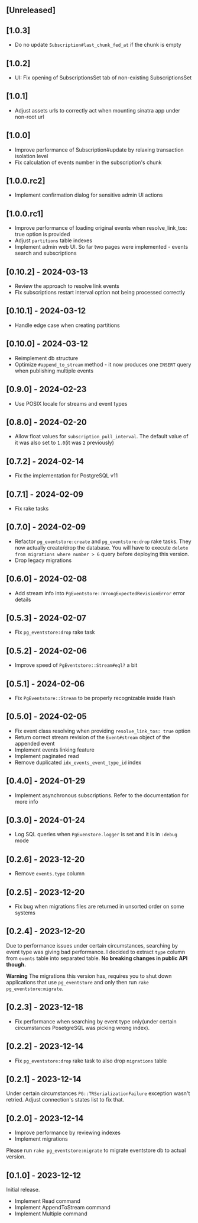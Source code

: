 ## [Unreleased]

## [1.0.3]
- Do no update `Subscription#last_chunk_fed_at` if the chunk is empty

## [1.0.2]
- UI: Fix opening of SubscriptionsSet tab of non-existing SubscriptionsSet

## [1.0.1]
- Adjust assets urls to correctly act when mounting sinatra app under non-root url

## [1.0.0]

- Improve performance of Subscription#update by relaxing transaction isolation level
- Fix calculation of events number in the subscription's chunk

## [1.0.0.rc2]

- Implement confirmation dialog for sensitive admin UI actions

## [1.0.0.rc1]

- Improve performance of loading original events when resolve_link_tos: true option is provided
- Adjust `partitions` table indexes
- Implement admin web UI. So far two pages were implemented - events search and subscriptions

## [0.10.2] - 2024-03-13

- Review the approach to resolve link events 
- Fix subscriptions restart interval option not being processed correctly

## [0.10.1] - 2024-03-12

- Handle edge case when creating partitions

## [0.10.0] - 2024-03-12

- Reimplement db structure
- Optimize `#append_to_stream` method - it now produces one `INSERT` query when publishing multiple events

## [0.9.0] - 2024-02-23

- Use POSIX locale for streams and event types

## [0.8.0] - 2024-02-20

- Allow float values for `subscription_pull_interval`. The default value of it was also set to `1.0`(it was `2` previously)

## [0.7.2] - 2024-02-14

- Fix the implementation for PostgreSQL v11

## [0.7.1] - 2024-02-09

- Fix rake tasks

## [0.7.0] - 2024-02-09

- Refactor `pg_eventstore:create` and `pg_eventstore:drop` rake tasks. They now actually create/drop the database. You will have to execute `delete from migrations where number > 6` query before deploying this version.
- Drop legacy migrations

## [0.6.0] - 2024-02-08

- Add stream info into `PgEventstore::WrongExpectedRevisionError` error details

## [0.5.3] - 2024-02-07

- Fix `pg_eventstore:drop` rake task

## [0.5.2] - 2024-02-06

- Improve speed of `PgEventstore::Stream#eql?` a bit

## [0.5.1] - 2024-02-06

- Fix `PgEventstore::Stream` to be properly recognizable inside Hash

## [0.5.0] - 2024-02-05

- Fix event class resolving when providing `resolve_link_tos: true` option
- Return correct stream revision of the `Event#stream` object of the appended event
- Implement events linking feature
- Implement paginated read
- Remove duplicated `idx_events_event_type_id` index

## [0.4.0] - 2024-01-29

- Implement asynchronous subscriptions. Refer to the documentation for more info

## [0.3.0] - 2024-01-24

- Log SQL queries when `PgEvenstore.logger` is set and it is in `:debug` mode 

## [0.2.6] - 2023-12-20

- Remove `events.type` column

## [0.2.5] - 2023-12-20

- Fix bug when migrations files are returned in unsorted order on some systems

## [0.2.4] - 2023-12-20

Due to performance issues under certain circumstances, searching by event type was giving bad performance. I decided to extract `type` column from `events` table into separated table. **No breaking changes in public API though.**

**Warning** The migrations this version has, requires you to shut down applications that use `pg_eventstore` and only then run `rake pg_eventstore:migrate`.

## [0.2.3] - 2023-12-18

- Fix performance when searching by event type only(under certain circumstances PosetgreSQL was picking wrong index).

## [0.2.2] - 2023-12-14

- Fix `pg_eventstore:drop` rake task to also drop `migrations` table

## [0.2.1] - 2023-12-14

Under certain circumstances `PG::TRSerializationFailure` exception wasn't retried. Adjust connection's states list to fix that.

## [0.2.0] - 2023-12-14

- Improve performance by reviewing indexes
- Implement migrations

Please run `rake pg_eventstore:migrate` to migrate eventstore db to actual version.

## [0.1.0] - 2023-12-12

Initial release.

- Implement Read command
- Implement AppendToStream command
- Implement Multiple command

